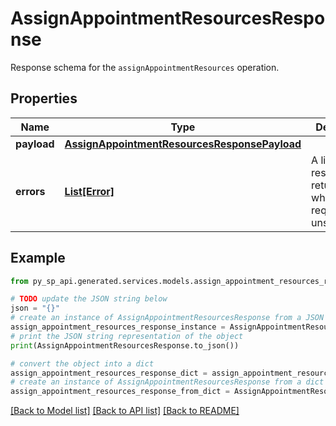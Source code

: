 # AssignAppointmentResourcesResponse

Response schema for the `assignAppointmentResources` operation.

## Properties

Name | Type | Description | Notes
------------ | ------------- | ------------- | -------------
**payload** | [**AssignAppointmentResourcesResponsePayload**](AssignAppointmentResourcesResponsePayload.md) |  | [optional] 
**errors** | [**List[Error]**](Error.md) | A list of error responses returned when a request is unsuccessful. | [optional] 

## Example

```python
from py_sp_api.generated.services.models.assign_appointment_resources_response import AssignAppointmentResourcesResponse

# TODO update the JSON string below
json = "{}"
# create an instance of AssignAppointmentResourcesResponse from a JSON string
assign_appointment_resources_response_instance = AssignAppointmentResourcesResponse.from_json(json)
# print the JSON string representation of the object
print(AssignAppointmentResourcesResponse.to_json())

# convert the object into a dict
assign_appointment_resources_response_dict = assign_appointment_resources_response_instance.to_dict()
# create an instance of AssignAppointmentResourcesResponse from a dict
assign_appointment_resources_response_from_dict = AssignAppointmentResourcesResponse.from_dict(assign_appointment_resources_response_dict)
```
[[Back to Model list]](../README.md#documentation-for-models) [[Back to API list]](../README.md#documentation-for-api-endpoints) [[Back to README]](../README.md)


